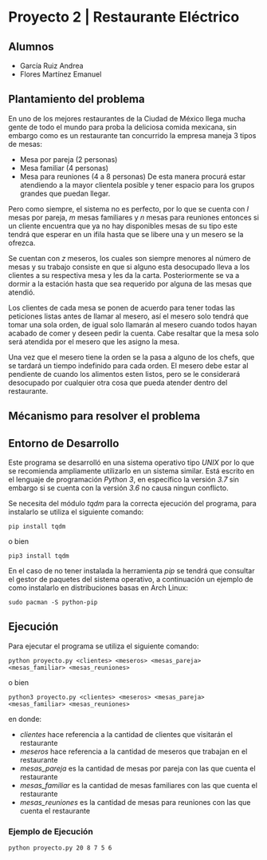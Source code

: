 # Proyecto 2 | Restaurante Eléctrico

## Alumnos

- García Ruiz Andrea
- Flores Martínez Emanuel

## Plantamiento del problema

En uno de los mejores restaurantes de la Ciudad de México llega mucha gente de todo el mundo para proba la deliciosa comida mexicana, sin embargo como es un restaurante tan concurrido la empresa maneja 3 tipos de mesas:
- Mesa por pareja (2 personas)
- Mesa familiar (4 personas)
- Mesa para reuniones (4 a 8 personas)
De esta manera procurá estar atendiendo a la mayor clientela posible y tener espacio para los grupos grandes que puedan llegar.

Pero como siempre, el sistema no es perfecto, por lo que se cuenta con *l* mesas por pareja, *m* mesas familiares y *n* mesas para reuniones entonces si un cliente encuentra que ya no hay disponibles mesas de su tipo este tendrá que esperar en un ifila hasta que se libere una y un mesero se la ofrezca.

Se cuentan con *z* meseros, los cuales son siempre menores al número de mesas y su trabajo consiste en que si alguno esta desocupado lleva a los clientes a su respectiva mesa y les da la carta. Posteriormente se va a dormir a la estación hasta que sea requerido por alguna de las mesas que atendió.

Los clientes de cada mesa se ponen de acuerdo para tener todas las peticiones listas antes de llamar al mesero, así el mesero solo tendrá que tomar una sola orden, de igual solo llamarán al mesero cuando todos hayan acabado de comer y deseen pedir la cuenta. Cabe resaltar que la mesa solo será atendida por el mesero que les asigno la mesa.

Una vez que el mesero tiene la orden se la pasa a alguno de los chefs, que se tardará un tiempo indefinido para cada orden. El mesero debe estar al pendiente de cuando los alimentos esten listos, pero se le considerará desocupado por cualquier otra cosa que pueda atender dentro del restaurante.

## Mécanismo para resolver el problema

## Entorno de Desarrollo
Este programa se desarrolló en una sistema operativo tipo *UNIX* por lo que se recomienda ampliamente utilizarlo en un sistema similar. Está escrito en el lenguaje de programación *Python 3*, en específico la versión *3.7* sin embargo si se cuenta con la versión *3.6* no causa ningun conflicto.

Se necesita del módulo *tqdm* para la correcta ejecución del programa, para instalarlo se utiliza el siguiente comando:
~~~
pip install tqdm
~~~

o bien

~~~
pip3 install tqdm
~~~

En el caso de no tener instalada la herramienta *pip* se tendrá que consultar el gestor de paquetes del sistema operativo, a continuación un ejemplo de como instalarlo en distribuciones basas en Arch Linux:

~~~
sudo pacman -S python-pip
~~~

## Ejecución
Para ejecutar el programa se utiliza el siguiente comando:

~~~
python proyecto.py <clientes> <meseros> <mesas_pareja> <mesas_familiar> <mesas_reuniones>
~~~

o bien

~~~
python3 proyecto.py <clientes> <meseros> <mesas_pareja> <mesas_familiar> <mesas_reuniones>
~~~

en donde:

- *clientes* hace referencia a la cantidad de clientes que visitarán el restaurante
- *meseros* hace referencia a la cantidad de meseros que trabajan en el restaurante
- *mesas_pareja* es la cantidad de mesas por pareja con las que cuenta el restaurante
- *mesas_familiar* es la cantidad de mesas familiares con las que cuenta el restaurante
- *mesas_reuniones* es la cantidad de mesas para reuniones con las que cuenta el restaurante

### Ejemplo de Ejecución

~~~
python proyecto.py 20 8 7 5 6
~~~